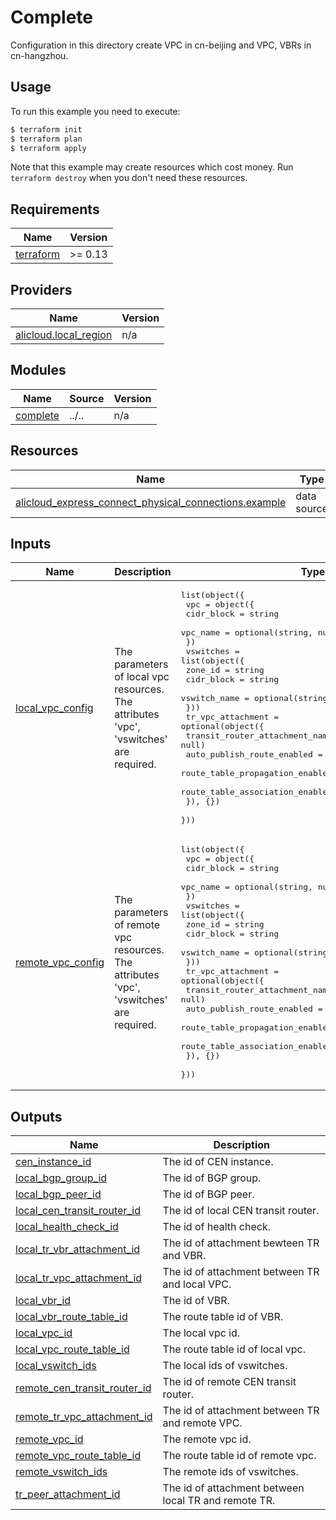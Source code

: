 
# Complete

Configuration in this directory create VPC in cn-beijing and VPC, VBRs in cn-hangzhou.

## Usage

To run this example you need to execute:

```bash
$ terraform init
$ terraform plan
$ terraform apply
```

Note that this example may create resources which cost money. Run `terraform destroy` when you don't need these resources.

<!-- BEGIN_TF_DOCS -->
## Requirements

| Name | Version |
|------|---------|
| <a name="requirement_terraform"></a> [terraform](#requirement\_terraform) | >= 0.13 |

## Providers

| Name | Version |
|------|---------|
| <a name="provider_alicloud.local_region"></a> [alicloud.local\_region](#provider\_alicloud.local\_region) | n/a |

## Modules

| Name | Source | Version |
|------|--------|---------|
| <a name="module_complete"></a> [complete](#module\_complete) | ../.. | n/a |

## Resources

| Name | Type |
|------|------|
| [alicloud_express_connect_physical_connections.example](https://registry.terraform.io/providers/hashicorp/alicloud/latest/docs/data-sources/express_connect_physical_connections) | data source |

## Inputs

| Name | Description | Type | Default | Required |
|------|-------------|------|---------|:--------:|
| <a name="input_local_vpc_config"></a> [local\_vpc\_config](#input\_local\_vpc\_config) | The parameters of local vpc resources. The attributes 'vpc', 'vswitches' are required. | <pre>list(object({<br>    vpc = object({<br>      cidr_block = string<br>      vpc_name   = optional(string, null)<br>    })<br>    vswitches = list(object({<br>      zone_id      = string<br>      cidr_block   = string<br>      vswitch_name = optional(string, null)<br>    }))<br>    tr_vpc_attachment = optional(object({<br>      transit_router_attachment_name  = optional(string, null)<br>      auto_publish_route_enabled      = optional(bool, true)<br>      route_table_propagation_enabled = optional(bool, true)<br>      route_table_association_enabled = optional(bool, true)<br>    }), {})<br>  }))</pre> | <pre>[<br>  {<br>    "vpc": {<br>      "cidr_block": "10.0.0.0/16"<br>    },<br>    "vswitches": [<br>      {<br>        "cidr_block": "10.0.1.0/24",<br>        "zone_id": "cn-hangzhou-j"<br>      },<br>      {<br>        "cidr_block": "10.0.2.0/24",<br>        "zone_id": "cn-hangzhou-k"<br>      }<br>    ]<br>  }<br>]</pre> | no |
| <a name="input_remote_vpc_config"></a> [remote\_vpc\_config](#input\_remote\_vpc\_config) | The parameters of remote vpc resources. The attributes 'vpc', 'vswitches' are required. | <pre>list(object({<br>    vpc = object({<br>      cidr_block = string<br>      vpc_name   = optional(string, null)<br>    })<br>    vswitches = list(object({<br>      zone_id      = string<br>      cidr_block   = string<br>      vswitch_name = optional(string, null)<br>    }))<br>    tr_vpc_attachment = optional(object({<br>      transit_router_attachment_name  = optional(string, null)<br>      auto_publish_route_enabled      = optional(bool, true)<br>      route_table_propagation_enabled = optional(bool, true)<br>      route_table_association_enabled = optional(bool, true)<br>    }), {})<br>  }))</pre> | <pre>[<br>  {<br>    "vpc": {<br>      "cidr_block": "10.1.0.0/16"<br>    },<br>    "vswitches": [<br>      {<br>        "cidr_block": "10.1.1.0/24",<br>        "zone_id": "cn-beijing-j"<br>      },<br>      {<br>        "cidr_block": "10.1.2.0/24",<br>        "zone_id": "cn-beijing-k"<br>      }<br>    ]<br>  }<br>]</pre> | no |

## Outputs

| Name | Description |
|------|-------------|
| <a name="output_cen_instance_id"></a> [cen\_instance\_id](#output\_cen\_instance\_id) | The id of CEN instance. |
| <a name="output_local_bgp_group_id"></a> [local\_bgp\_group\_id](#output\_local\_bgp\_group\_id) | The id of BGP group. |
| <a name="output_local_bgp_peer_id"></a> [local\_bgp\_peer\_id](#output\_local\_bgp\_peer\_id) | The id of BGP peer. |
| <a name="output_local_cen_transit_router_id"></a> [local\_cen\_transit\_router\_id](#output\_local\_cen\_transit\_router\_id) | The id of local CEN transit router. |
| <a name="output_local_health_check_id"></a> [local\_health\_check\_id](#output\_local\_health\_check\_id) | The id of health check. |
| <a name="output_local_tr_vbr_attachment_id"></a> [local\_tr\_vbr\_attachment\_id](#output\_local\_tr\_vbr\_attachment\_id) | The id of attachment bewteen TR and VBR. |
| <a name="output_local_tr_vpc_attachment_id"></a> [local\_tr\_vpc\_attachment\_id](#output\_local\_tr\_vpc\_attachment\_id) | The id of attachment between TR and local VPC. |
| <a name="output_local_vbr_id"></a> [local\_vbr\_id](#output\_local\_vbr\_id) | The id of VBR. |
| <a name="output_local_vbr_route_table_id"></a> [local\_vbr\_route\_table\_id](#output\_local\_vbr\_route\_table\_id) | The route table id of VBR. |
| <a name="output_local_vpc_id"></a> [local\_vpc\_id](#output\_local\_vpc\_id) | The local vpc id. |
| <a name="output_local_vpc_route_table_id"></a> [local\_vpc\_route\_table\_id](#output\_local\_vpc\_route\_table\_id) | The route table id of local vpc. |
| <a name="output_local_vswitch_ids"></a> [local\_vswitch\_ids](#output\_local\_vswitch\_ids) | The local ids of vswitches. |
| <a name="output_remote_cen_transit_router_id"></a> [remote\_cen\_transit\_router\_id](#output\_remote\_cen\_transit\_router\_id) | The id of remote CEN transit router. |
| <a name="output_remote_tr_vpc_attachment_id"></a> [remote\_tr\_vpc\_attachment\_id](#output\_remote\_tr\_vpc\_attachment\_id) | The id of attachment between TR and remote VPC. |
| <a name="output_remote_vpc_id"></a> [remote\_vpc\_id](#output\_remote\_vpc\_id) | The remote vpc id. |
| <a name="output_remote_vpc_route_table_id"></a> [remote\_vpc\_route\_table\_id](#output\_remote\_vpc\_route\_table\_id) | The route table id of remote vpc. |
| <a name="output_remote_vswitch_ids"></a> [remote\_vswitch\_ids](#output\_remote\_vswitch\_ids) | The remote ids of vswitches. |
| <a name="output_tr_peer_attachment_id"></a> [tr\_peer\_attachment\_id](#output\_tr\_peer\_attachment\_id) | The id of attachment between local TR and remote TR. |
<!-- END_TF_DOCS -->